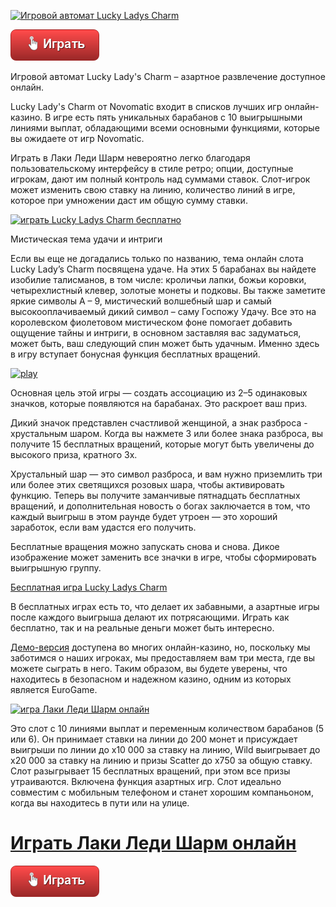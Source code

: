 [![Игровой автомат Lucky Ladys Charm](https://raw.githubusercontent.com/eurogame/Lucky-Ladys-Charm/main/lucky-ladys-charm.gif)](https://eurogame.online/game-demo/lucky-ladys-charm?utm_source=p1&utm_medium=web&utm_campaign=github&utm_term=lucky-ladys-charm&utm_content=gif-top)


[![play](https://raw.githubusercontent.com/7-game/blast-boom-bang/main/button.png)](https://eurogame.online/game-demo/lucky-ladys-charm?utm_source=p1&utm_medium=web&utm_campaign=github&utm_term=lucky-ladys-charm&utm_content=button-red-1)

Игровой автомат Lucky Lady's Charm – азартное развлечение доступное онлайн.

Lucky Lady's Charm от Novomatic входит в списков лучших игр онлайн-казино. В игре есть пять уникальных барабанов с 10 выигрышными линиями выплат, обладающими всеми основными функциями, которые вы ожидаете от игр Novomatic. 

Играть в Лаки Леди Шарм невероятно легко благодаря пользовательскому интерфейсу в стиле ретро; опции, доступные игрокам, дают им полный контроль над суммами ставок. Слот-игрок может изменить свою ставку на линию, количество линий в игре, которое при умножении даст им общую сумму ставки.

[![играть Lucky Ladys Charm бесплатно](https://raw.githubusercontent.com/eurogame/Lucky-Ladys-Charm/main/lucky-ladys-charm-1.jpeg)](https://eurogame.online/game-demo/lucky-ladys-charm?utm_source=p1&utm_medium=web&utm_campaign=github&utm_term=lucky-ladys-charm&utm_content=image-middle)

Мистическая тема удачи и интриги

Если вы еще не догадались только по названию, тема онлайн слота Lucky Lady’s Charm посвящена удаче. На этих 5 барабанах вы найдете изобилие талисманов, в том числе: кроличьи лапки, божьи коровки, четырехлистный клевер, золотые монеты и подковы. Вы также заметите яркие символы A – 9, мистический волшебный шар и самый высокооплачиваемый дикий символ – саму Госпожу Удачу. Все это на королевском фиолетовом мистическом фоне помогает добавить ощущение тайны и интриги, в основном заставляя вас задуматься, может быть, ваш следующий спин может быть удачным. Именно здесь в игру вступает бонусная функция бесплатных вращений.

[![play](https://raw.githubusercontent.com/eurogame/Lucky-Ladys-Charm/main/lucky-ladys-charm-2.jpeg)](https://eurogame.online/game-demo/lucky-ladys-charm?utm_source=p1&utm_medium=web&utm_campaign=github&utm_term=lucky-ladys-charm&utm_content=button-red-2)

Основная цель этой игры — создать ассоциацию из 2–5 одинаковых значков, которые появляются на барабанах. Это раскроет ваш приз.

Дикий значок представлен счастливой женщиной, а знак разброса - хрустальным шаром. Когда вы нажмете 3 или более знака разброса, вы получите 15 бесплатных вращений, которые могут быть увеличены до высокого приза, кратного 3x. 

Хрустальный шар — это символ разброса, и вам нужно приземлить три или более этих светящихся розовых шара, чтобы активировать функцию. Теперь вы получите заманчивые пятнадцать бесплатных вращений, и дополнительная новость о богах заключается в том, что каждый выигрыш в этом раунде будет утроен — это хороший заработок, если вам удастся его получить.

Бесплатные вращения можно запускать снова и снова. Дикое изображение может заменить все значки в игре, чтобы сформировать выигрышную группу.

[Бесплатная игра Lucky Ladys Charm](https://eurogame.online/game-demo/lucky-ladys-charm?utm_source=p1&utm_medium=web&utm_campaign=github&utm_term=lucky-ladys-charm&utm_content=link-free-game)

В бесплатных играх есть то, что делает их забавными, а азартные игры после каждого выигрыша делают их потрясающими. Играть как бесплатно, так и на реальные деньги может быть интересно.

[Демо-версия](https://eurogame.online/game-demo/lucky-ladys-charm?utm_source=p1&utm_medium=web&utm_campaign=github&utm_term=lucky-ladys-charm&utm_content=link-demo-game) доступена во многих онлайн-казино, но, поскольку мы заботимся о наших игроках, мы предоставляем вам три места, где вы можете сыграть в него. Таким образом, вы будете уверены, что находитесь в безопасном и надежном казино, одним из которых является EuroGame.

[![игра Лаки Леди Шарм онлайн](https://raw.githubusercontent.com/eurogame/Lucky-Ladys-Charm/main/lucky-ladys-charm-3.jpeg)](https://eurogame.online/game-demo/lucky-ladys-charm?utm_source=p1&utm_medium=web&utm_campaign=github&utm_term=lucky-ladys-charm&utm_content=image-bottom)

Это слот с 10 линиями выплат и переменным количеством барабанов (5 или 6). Он принимает ставки на линии до 200 монет и присуждает выигрыши по линии до x10 000 за ставку на линию, Wild выигрывает до x20 000 за ставку на линию и призы Scatter до x750 за общую ставку. Слот разыгрывает 15 бесплатных вращений, при этом все призы утраиваются. Включена функция азартных игр. Слот идеально совместим с мобильным телефоном и станет хорошим компаньоном, когда вы находитесь в пути или на улице.

# [Играть Лаки Леди Шарм онлайн](https://eurogame.online/game-demo/lucky-ladys-charm?utm_source=p1&utm_medium=web&utm_campaign=github&utm_term=lucky-ladys-charm&utm_content=link-bottom-play)

[![free play](https://raw.githubusercontent.com/7-game/blast-boom-bang/main/button.png)](https://eurogame.online/game-demo/lucky-ladys-charm?utm_source=p1&utm_medium=web&utm_campaign=github&utm_term=lucky-ladys-charm&utm_content=button-red-3)

